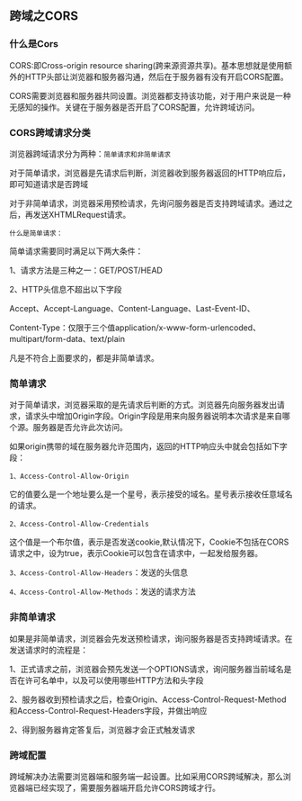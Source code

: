 ## 跨域之CORS

### 什么是Cors

CORS:即Cross-origin resource sharing(跨来源资源共享)。基本思想就是使用额外的HTTP头部让浏览器和服务器沟通，然后在于服务器有没有开启CORS配置。

CORS需要浏览器和服务器共同设置。浏览器都支持该功能，对于用户来说是一种无感知的操作。关键在于服务器是否开启了CORS配置，允许跨域访问。

### CORS跨域请求分类

浏览器跨域请求分为两种：`简单请求和非简单请求`

对于简单请求，浏览器是先请求后判断，浏览器收到服务器返回的HTTP响应后，即可知道请求是否跨域

对于非简单请求，浏览器采用预检请求，先询问服务器是否支持跨域请求。通过之后，再发送XHTMLRequest请求。

`什么是简单请求：`

简单请求需要同时满足以下两大条件：

1、请求方法是三种之一：GET/POST/HEAD

2、HTTP头信息不超出以下字段

Accept、Accept-Language、Content-Language、Last-Event-ID、

Content-Type：仅限于三个值application/x-www-form-urlencoded、multipart/form-data、text/plain

凡是不符合上面要求的，都是非简单请求。

### 简单请求

对于简单请求，浏览器采取的是先请求后判断的方式。浏览器先向服务器发出请求，请求头中增加Origin字段。Origin字段是用来向服务器说明本次请求是来自哪个源。服务器是否允许此次访问。

如果origin携带的域在服务器允许范围内，返回的HTTP响应头中就会包括如下字段：

`1、Access-Control-Allow-Origin`

它的值要么是一个地址要么是一个星号，表示接受的域名。星号表示接收任意域名的请求。

`2、Access-Control-Allow-Credentials`

这个值是一个布尔值，表示是否发送cookie,默认情况下，Cookie不包括在CORS请求之中，设为true，表示Cookie可以包含在请求中，一起发给服务器。

`3、Access-Control-Allow-Headers`：发送的头信息

`4、Access-Control-Allow-Methods`：发送的请求方法

### 非简单请求

如果是非简单请求，浏览器会先发送预检请求，询问服务器是否支持跨域请求。在发送请求时的流程是：

1、正式请求之前，浏览器会预先发送一个OPTIONS请求，询问服务器当前域名是否在许可名单中，以及可以使用哪些HTTP方法和头字段

2、服务器收到预检请求之后，检查Origin、Access-Control-Request-Method和Access-Control-Request-Headers字段，并做出响应

2、得到服务器肯定答复后，浏览器才会正式触发请求

### 跨域配置

跨域解决办法需要浏览器端和服务端一起设置。比如采用CORS跨域解决，那么浏览器端已经实现了，需要服务器端开启允许CORS跨域才行。



